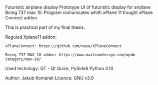 Futuristic airplane display
Prototype UI of futuristic display for airplane Boing 737 max 10.
Program comunicates whith xPlane 11 trought xPlane Connect addon.

This is practical part of my final thesis.

Reguied Xplane11 addon:

    xPlaneConnect: https://github.com/nasa/XPlaneConnect
    
    Boing 737 MAX 10 addon: https://www.maxteamdesign.com/wpdm-category/max-10/

Used techology: 
    QT - Qt Quick, PySide6
    Python 3.10
      
Author: Jakub Komárek
Licence: GNU v3.0
  
